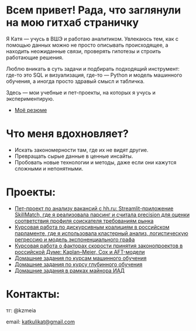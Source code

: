# Всем привет! Рада, что заглянули на мою гитхаб страничку

Я Катя — учусь в ВШЭ и работаю аналитиком. Увлекаюсь тем, как с помощью данных можно не просто описывать происходящее, а находить неожиданные связи, проверять гипотезы и строить работающие решения.

Люблю вникать в суть задачи и подбирать подходящий инструмент: где-то это SQL и визуализация, где-то — Python и модель машинного обучения, а иногда просто здравый смысл и табличка.

Здесь — мои учебные и пет-проекты, на которых я учусь и экспериментирую.

- [Моё резюме](CV_new.pdf)
  
# Что меня вдохновляет?

- Искать закономерности там, где их не видят другие.
- Превращать сырые данные в ценные инсайты.
- Пробовать новые технологии и методы, даже если они кажутся сложными и непонятными.

# Проекты:
- [Пет-проект по анализу вакансий с hh.ru: Streamlit-приложение SkillMatch, где я реализовала парсинг и считала precision для оценки соответствия профиля соискателя требованиям рынка](https://github.com/EkaterinaKulik/SkillMatch)
- [Курсовая работа по дискурсивным коалициям в российском парламенте, где я использовала кластерный анализ, логистическую регрессию и модель экспоненциального графа](https://github.com/EkaterinaKulik/Termwork)
- [Курсовая работа о факторах скорости принятия законопроектов в российской Думе: Kaplan–Meier, Cox и AFT-модели](https://github.com/EkaterinaKulik/Termwork_3rdyear)
- [Домашние задания по курсам машинного обучения](https://github.com/EkaterinaKulik/ML_homework)
- [Домашние задания по курсу глубинного обучения](https://github.com/EkaterinaKulik/DL_homework)
- [Домашние задания в рамках майнора ИАД](https://github.com/EkaterinaKulik/IAD_hw)


# Контакты:
тг: @kzmeia

email: katkulikat@gmail.com



